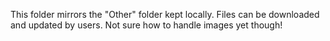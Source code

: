 This folder mirrors the "Other" folder kept locally.  Files can be downloaded and updated by users.  Not sure how to handle images yet though!
